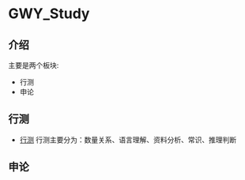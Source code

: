 # GWY_Study

## 介绍

主要是两个板块:
- 行测
- 申论

## 行测
- [行测](https://github.com/GWY-Study/GWY_Study/tree/main/%E8%A1%8C%E6%B5%8B)
行测主要分为：数量关系、语言理解、资料分析、常识、推理判断
## 申论
